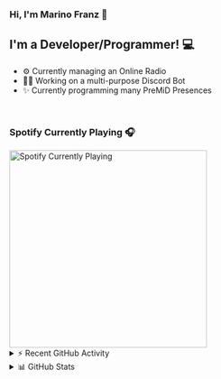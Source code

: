 ### Hi, I'm Marino Franz 👋

## I'm a Developer/Programmer! 💻
- ⚙️ Currently managing an Online Radio
- 👨‍💻 Working on a multi-purpose Discord Bot
- ✨ Currently programming many PreMiD Presences

<br />

### Spotify Currently Playing 🎧

<img src="https://novatorem-iota-azure.vercel.app/api/spotify" alt="Spotify Currently Playing" width="350" />

<br />

<details>
    <summary>⚡ Recent GitHub Activity</summary>

<!--START_SECTION:activity-->
1. 🎉 Merged PR [#2](https://github.com/marinofranz/CustomRPC/pull/2) in [marinofranz/CustomRPC](https://github.com/marinofranz/CustomRPC)
2. ❌ Closed PR [#2294](https://github.com/PreMiD/Presences/pull/2294) in [PreMiD/Presences](https://github.com/PreMiD/Presences)
3. 🗣 Commented on [#2294](https://github.com/PreMiD/Presences/issues/2294) in [PreMiD/Presences](https://github.com/PreMiD/Presences)
4. 🗣 Commented on [#2294](https://github.com/PreMiD/Presences/issues/2294) in [PreMiD/Presences](https://github.com/PreMiD/Presences)
5. 💪 Opened PR [#2294](https://github.com/PreMiD/Presences/pull/2294) in [PreMiD/Presences](https://github.com/PreMiD/Presences)
<!--END_SECTION:activity-->
</details>

<details>
    <summary>📊 GitHub Stats</summary>
    <img align="left" alt="codeSTACKr's Github Stats" src="https://github-readme-stats-five-rho.vercel.app/api?username=marinofranz&show_icons=true&hide_border=true" />
</details>
